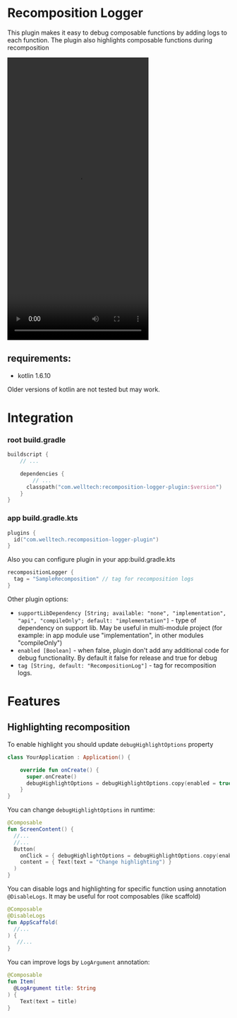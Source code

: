 # Recomposition Logger

This plugin makes it easy to debug composable functions by adding logs to each function.
The plugin also highlights composable functions during recomposition

<video width="320" height="640" controls>
  <source src="sample_record.mov" type="video/mp4">
</video>

## requirements: 
- kotlin 1.6.10

Older versions of kotlin are not tested but may work.

# Integration
### root build.gradle
```kotlin
buildscript {
    // ...

    dependencies {
        // ...
      classpath("com.welltech:recomposition-logger-plugin:$version")
    }
}
```

### app build.gradle.kts
```kotlin
plugins {
  id("com.welltech.recomposition-logger-plugin")
}
```

Also you can configure plugin in your app:build.gradle.kts
```kotlin
recompositionLogger {
  tag = "SampleRecomposition" // tag for recomposition logs
}
```

Other plugin options:
- `supportLibDependency [String; available: "none", "implementation", "api", "compileOnly"; default: "implementation"]` - type of dependency on support lib. 
  May be useful in multi-module project (for example: in app module use "implementation", in other modules "compileOnly")
- `enabled [Boolean]` - when false, plugin don't add any additional code for debug functionality. By default it false for release and true for debug
- `tag [String, default: "RecompositionLog"]` - tag for recomposition logs.

# Features

## Highlighting recomposition

To enable highlight you should update `debugHighlightOptions` property

```kotlin
class YourApplication : Application() {

    override fun onCreate() {
      super.onCreate()
      debugHighlightOptions = debugHighlightOptions.copy(enabled = true)
    }
}
```

You can change `debugHighlightOptions` in runtime:
```kotlin
@Composable
fun ScreenContent() {
  //...
  //...
  Button(
    onClick = { debugHighlightOptions = debugHighlightOptions.copy(enabled = !debugHighlightOptions.enabled) },
    content = { Text(text = "Change highlighting") }
  )
}
```

You can disable logs and highlighting for specific function using annotation `@DisableLogs`.
It may be useful for root composables (like scaffold)
```kotlin
@Composable
@DisableLogs
fun AppScaffold(
  //...
) {
   //... 
}
```

You can improve logs by `LogArgument` annotation:
```kotlin
@Composable
fun Item(
  @LogArgument title: String
) {
    Text(text = title)
}
```

